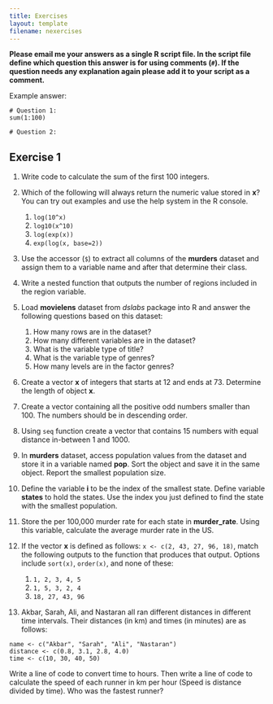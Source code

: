 ```yaml
---
title: Exercises
layout: template
filename: nexercises
--- 
```


**Please email me your answers as a single R script file. In the script file define which question this answer is for using comments (`#`). If the question needs any explanation again please add it to your script as a comment.**

Example answer:
```
# Question 1:
sum(1:100)

# Question 2:

```

## Exercise 1

1. Write code to calculate the sum of the first 100 integers.
2. Which of the following will always return the numeric value stored in **x**? You can try out examples and use the help system in the R console.
   1. `log(10^x)`
   2. `log10(x^10)`
   3. `log(exp(x))`
   4. `exp(log(x, base=2))`

3. Use the accessor (`$`) to extract all columns of the **murders** dataset and assign them to a variable name and after that determine their class.
4. Write a nested function that outputs the number of regions included in the region variable.
5. Load **movielens** dataset from *dslabs* package into R and answer the following questions based on this dataset:
   1. How many rows are in the dataset?
   2. How many different variables are in the dataset?
   3. What is the variable type of title?
   4. What is the variable type of genres?
   5. How many levels are in the factor genres?
  
6. Create a vector **x** of integers that starts at 12 and ends at 73. Determine the length of object **x**.
7. Create a vector containing all the positive odd numbers smaller than 100. The numbers should be in descending order.
8. Using `seq` function create a vector that contains 15 numbers with equal distance in-between 1 and 1000.
9. In **murders** dataset, access population values from the dataset and store it in a variable named **pop**. Sort the object and save it in the same object. Report the smallest population size.
10. Define the variable **i** to be the index of the smallest state. Define variable **states** to hold the states. Use the index you just defined to find the state with the smallest population.
11. Store the per 100,000 murder rate for each state in **murder_rate**. Using this variable, calculate the average murder rate in the US.
12. If the vector **x** is defined as follows: `x <- c(2, 43, 27, 96, 18)`, match the following outputs to the function that produces that output. Options include `sort(x)`, `order(x)`, and none of these:
      1. `1, 2, 3, 4, 5`
      2. `1, 5, 3, 2, 4`
      3. `18, 27, 43, 96`

13. Akbar, Sarah, Ali, and Nastaran all ran different distances in different time intervals. Their distances (in km) and times (in minutes) are as follows:
```
name <- c("Akbar", "Sarah", "Ali", "Nastaran")
distance <- c(0.8, 3.1, 2.8, 4.0)
time <- c(10, 30, 40, 50)
```
Write a line of code to convert time to hours. Then write a line of code to calculate the speed of each runner in km per hour (Speed is distance divided by time). Who was the fastest runner?

